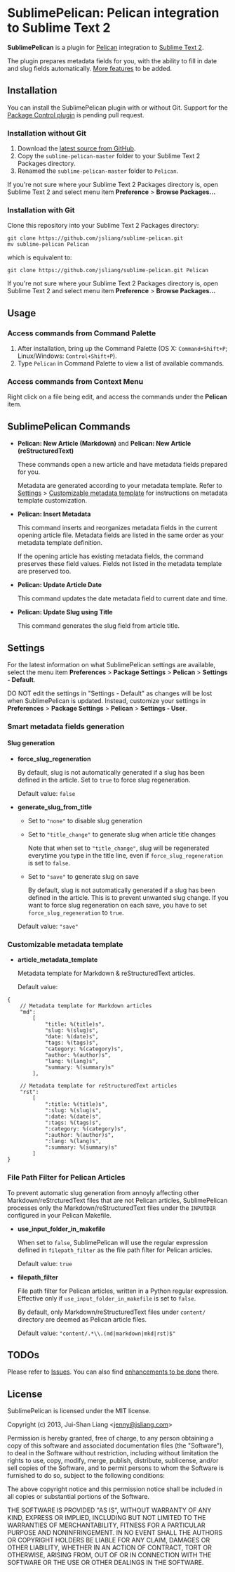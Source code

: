 # SublimePelican: Pelican integration to Sublime Text 2

**SublimePelican** is a plugin for [Pelican](http://getpelican.com/) integration to [Sublime Text 2](http://www.sublimetext.com/2).

The plugin prepares metadata fields for you, with the ability to fill in date and slug fields automatically.
[More features](https://github.com/jsliang/sublime-pelican/issues?labels=enhancement&page=1&state=open) to be added.

## Installation

You can install the SublimePelican plugin with or without Git.
Support for the [Package Control plugin](http://wbond.net/sublime_packages/package_control) is pending pull request.

### Installation without Git

1.  Download the [latest source from GitHub](https://nodeload.github.com/jsliang/sublime-pelican/zip/master).
2.  Copy the `sublime-pelican-master` folder to your Sublime Text 2 Packages directory.
3.  Renamed the `sublime-pelican-master` folder to `Pelican`.

If you're not sure where your Sublime Text 2 Packages directory is, open Sublime Text 2 and select menu item **Preference** > **Browse Packages...**

### Installation with Git

Clone this repository into your Sublime Text 2 Packages directory:

    git clone https://github.com/jsliang/sublime-pelican.git
    mv sublime-pelican Pelican

which is equivalent to:

    git clone https://github.com/jsliang/sublime-pelican.git Pelican

If you're not sure where your Sublime Text 2 Packages directory is, open Sublime Text 2 and select menu item **Preference** > **Browse Packages...**

## Usage

### Access commands from Command Palette

1.  After installation, bring up the Command Palette (OS X: `Command+Shift+P`; Linux/Windows: `Control+Shift+P`).
2.  Type `Pelican` in Command Palette to view a list of available commands.

### Access commands from Context Menu

Right click on a file being edit, and access the commands under the **Pelican** item.

## SublimePelican Commands

*   **Pelican: New Article (Markdown)** and **Pelican: New Article (reStructuredText)**

    These commands open a new article and have metadata fields prepared for you.

    Metadata are generated according to your metadata template.
    Refer to [Settings](#settings) > [Customizable metadata template](#customizable-metadata-template) for instructions on metadata template customization.

*   **Pelican: Insert Metadata**

    This command inserts and reorganizes metadata fields in the current opening article file.
    Metadata fields are listed in the same order as your metadata template definition.

    If the opening article has existing metadata fields, the command preserves these field values.
    Fields not listed in the metadata template are preserved too.

*   **Pelican: Update Article Date**

    This command updates the date metadata field to current date and time.

*   **Pelican: Update Slug using Title**

    This command generates the slug field from article title.

## Settings

For the latest information on what SublimePelican settings are available, select the menu item **Preferences** > **Package Settings** > **Pelican** > **Settings - Default**.

DO NOT edit the settings in "Settings - Default" as changes will be lost when SublimePelican is updated.
Instead, customize your settings in **Preferences** > **Package Settings** > **Pelican** > **Settings - User**.

### Smart metadata fields generation

#### Slug generation

*   **force_slug_regeneration**

    By default, slug is not automatically generated if a slug has been defined in the article.
    Set to `true` to force slug regeneration.

    Default value: `false`

*   **generate_slug_from_title**

    -   Set to `"none"` to disable slug generation

    -   Set to `"title_change"` to generate slug when article title changes

        Note that when set to `"title_change"`, slug will be regenerated everytime you type in the title line, even if `force_slug_regeneration` is set to `false`.

    -   Set to `"save"` to generate slug on save

        By default, slug is not automatically generated if a slug has been defined in the article.
        This is to prevent unwanted slug change.
        If you want to force slug regeneration on each save, you have to set `force_slug_regeneration` to `true`.

    Default value: `"save"`

### Customizable metadata template

*   **article_metadata_template**

    Metadata template for Markdown & reStructuredText articles.

    Default value:

```
{
    // Metadata template for Markdown articles
    "md":
        [
            "title: %(title)s",
            "slug: %(slug)s",
            "date: %(date)s",
            "tags: %(tags)s",
            "category: %(category)s",
            "author: %(author)s",
            "lang: %(lang)s",
            "summary: %(summary)s"
        ],

    // Metadata template for reStructuredText articles
    "rst":
        [
            ":title: %(title)s",
            ":slug: %(slug)s",
            ":date: %(date)s",
            ":tags: %(tags)s",
            ":category: %(category)s",
            ":author: %(author)s",
            ":lang: %(lang)s",
            ":summary: %(summary)s"
        ]
}
```

### File Path Filter for Pelican Articles

To prevent automatic slug generation from annoyly affecting other Markdown/reStrcturedText files that are not Pelican articles, SublimePelican processes only the Markdown/reStructuredText files under the `INPUTDIR` configured in your Pelican Makefile.

*   **use_input_folder_in_makefile**

    When set to `false`, SublimePelican will use the regular expression defined in `filepath_filter` as the file path filter for Pelican articles.

    Default value: `true`

*   **filepath_filter**

    File path filter for Pelican articles, written in a Python regular expression.
    Effective only if `use_input_folder_in_makefile` is set to `false`.

    By default, only Markdown/reStructuredText files under `content/` directory are deemed as Pelican article files.

    Default value: `"content/.*\\.(md|markdown|mkd|rst)$"`


## TODOs

Please refer to [Issues](https://github.com/jsliang/sublime-pelican/issues).
You can also find [enhancements to be done](https://github.com/jsliang/sublime-pelican/issues?labels=enhancement&page=1&state=open) there.

## License

SublimePelican is licensed under the MIT license.

Copyright (c) 2013, Jui-Shan Liang &lt;jenny@jsliang.com&gt;

Permission is hereby granted, free of charge, to any person obtaining a copy of this software and associated documentation files (the "Software"), to deal in the Software without restriction, including without limitation the rights to use, copy, modify, merge, publish, distribute, sublicense, and/or sell copies of the Software, and to permit persons to whom the Software is furnished to do so, subject to the following conditions:

The above copyright notice and this permission notice shall be included in all copies or substantial portions of the Software.

THE SOFTWARE IS PROVIDED "AS IS", WITHOUT WARRANTY OF ANY KIND, EXPRESS OR IMPLIED, INCLUDING BUT NOT LIMITED TO THE WARRANTIES OF MERCHANTABILITY, FITNESS FOR A PARTICULAR PURPOSE AND NONINFRINGEMENT. IN NO EVENT SHALL THE AUTHORS OR COPYRIGHT HOLDERS BE LIABLE FOR ANY CLAIM, DAMAGES OR OTHER LIABILITY, WHETHER IN AN ACTION OF CONTRACT, TORT OR OTHERWISE, ARISING FROM, OUT OF OR IN CONNECTION WITH THE SOFTWARE OR THE USE OR OTHER DEALINGS IN THE SOFTWARE.
